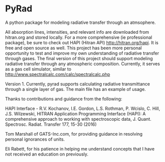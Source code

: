 # PyRad
A python package for modeling radiative transfer through an atmsophere.

All absorption lines, intensities, and relevant info are downloaded from hitran.org and stored locally.
For a more comprehensive (ie professional package), be sure to check out HAPI (Hitran API) http://hitran.org/hapi. It is free and open source as well. This project has been more personal opportunity to test and improve my own understanding of radiative transfer through gases. The final version of this project should support modeling radiative transfer through any atmospheric composition. Currently, it serves as a gas cell simulator, similar to http://www.spectralcalc.com/calc/spectralcalc.php 

Version 1.
Currently, pyrad supports calculating radiative transmittance through a single layer of gas. The main file has an example of usage. 


Thanks to contributions and guidance from the following:

HAPI Interface - R.V. Kochanov, I.E. Gordon, L.S. Rothman, P. Wcislo, C. Hill, J.S. Wilzewski, HITRAN Application Programming Interface (HAPI): A comprehensive approach to working with spectroscopic data, J. Quant. Spectrosc. Radiat. Transfer 177, 15-30 (2016)

Tom Marshall of GATS-Inc.com, for providing guidance in resolving personal ignorances of units.

Eli Rabett, for his patience in helping me understand concepts that I have not received an education on previously.
